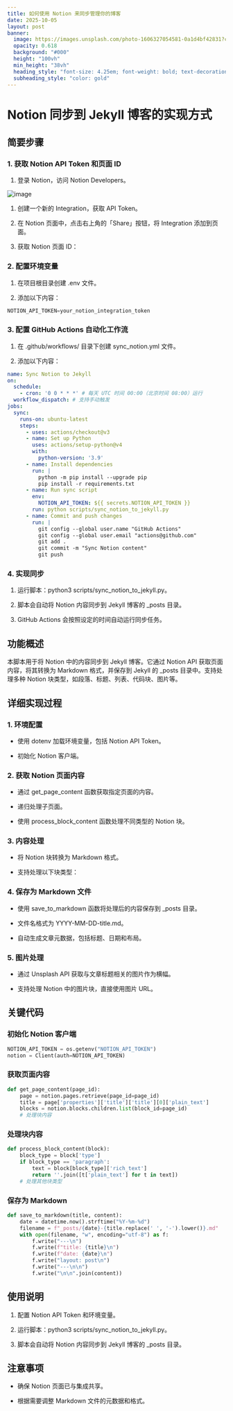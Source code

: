 ```yaml
---
title: 如何使用 Notion 来同步管理你的博客
date: 2025-10-05
layout: post
banner:
  image: https://images.unsplash.com/photo-1606327054581-0a1d4bf42831?crop=entropy&cs=tinysrgb&fit=max&fm=jpg&ixid=M3w2OTIwMzJ8MHwxfHJhbmRvbXx8fHx8fHx8fDE3NTk2NzM3OTd8&ixlib=rb-4.1.0&q=80&w=1080
  opacity: 0.618
  background: "#000"
  height: "100vh"
  min_height: "38vh"
  heading_style: "font-size: 4.25em; font-weight: bold; text-decoration: underline"
  subheading_style: "color: gold"
---
```


# Notion 同步到 Jekyll 博客的实现方式

## 简要步骤

### 1. 获取 Notion API Token 和页面 ID

1. 登录 Notion，访问 Notion Developers。

![image](https://prod-files-secure.s3.us-west-2.amazonaws.com/a7a0cc5a-89b9-4cda-8686-1fba0ca52f40/d19c1afe-dea5-4312-9333-786b0ba83054/image.png?X-Amz-Algorithm=AWS4-HMAC-SHA256&X-Amz-Content-Sha256=UNSIGNED-PAYLOAD&X-Amz-Credential=ASIAZI2LB4666SKGFBG5%2F20251005%2Fus-west-2%2Fs3%2Faws4_request&X-Amz-Date=20251005T141637Z&X-Amz-Expires=3600&X-Amz-Security-Token=IQoJb3JpZ2luX2VjENz%2F%2F%2F%2F%2F%2F%2F%2F%2F%2FwEaCXVzLXdlc3QtMiJIMEYCIQD2PDn6H7UJ8lJcDHfhEvSp3iznJfLNz2E9W2azSp%2BdugIhALOHkPT9pLeUBKdJ76vIQPT9mVUyFWV0gJZjrZwC8XU5Kv8DCHUQABoMNjM3NDIzMTgzODA1IgyvJNEcpHiOVlgUPtQq3APqiGpxRjCDTd99Cw6N0NPViU176hqMFXSiHseP7BWFlhDM%2BPR60uKpEO80ChMibwtIHaFDnBi5pu7y%2BeDHUBMCeeNN915yF1i1dW3KY5hOTNduNjOLVBc7KStFaXaNCEdMigWH%2FWhkWox16C%2FZldvBPjvqvRxp4fxurUQOtUTbRiep%2BbQGshYdYutPQPXo%2FdsgMOJZHXiSbSGRfwF8e6e6J%2BmD266OkNY5m8mJ6RPUmmtJ74jjhs0HK2qXYJCJQbGHVXJkGB0c0j28ZR%2BLndOQ2ltuWNZFKe6RLsxgmvwYNN7FTqUdXEyTjuf6Drw96PNO6K5FAJwgsU%2BZzXPStn2AM884pk%2Bx%2FtPdVDvagyHG%2FNfGiXIZXOwuKIkSYPWl1ppfIX0L1YrG6aDupJCc8%2Fp6Yq2C42Zv77%2Bks73YdKGrI4kcFFufIXxSTaMjKcMD6%2BmaEVkYrx2%2BGmwopVqjMY9SkUkbBCq02%2FVEemBjvB%2F0NOelMOt0Qb3bI170grkcDWVn%2FALp1Y4tdhOcZQG%2BIQRI64uIvmFXeVVsPpAYeE%2F6W1lglUyVvrv5hod0gTPcb%2FoTFrKko%2BUakuF1xkrvECOkKsRg8Z57vq%2Bcy%2BWJoXMpMxLMOlB4E5AGC%2FvywjCeu4nHBjqkAbOb3dB2Rk6znkDI89GJ8E%2BACj5no4%2BTSmBjeWSq%2BqWzSZY2e1H3PXsnd4pTK3afGi7rj1gxK5MrrKGSZJf14s6bwQ%2FFwv3CMlU74PSp47X0Yigg5yg94%2F3DgYCqiUh%2Fv%2FoGq6Tdhz2PSZhCC8s%2FyfgBaZ7cxDQTeZ3g%2FMfiU04vskJvHbZy8IstXRgyz7asW%2Fj4QcTi5eU1cQV0HaRIZK492HE%2B&X-Amz-Signature=af970c308a9f32673d76a6abfa44c19f15c0e1683461ece88f51c8992c409d2c&X-Amz-SignedHeaders=host&x-amz-checksum-mode=ENABLED&x-id=GetObject)

1. 创建一个新的 Integration，获取 API Token。

1. 在 Notion 页面中，点击右上角的「Share」按钮，将 Integration 添加到页面。

1. 获取 Notion 页面 ID：


### 2. 配置环境变量

1. 在项目根目录创建 .env 文件。

1. 添加以下内容：

```javascript
NOTION_API_TOKEN=your_notion_integration_token
```

### 3. 配置 GitHub Actions 自动化工作流

1. 在 .github/workflows/ 目录下创建 sync_notion.yml 文件。

1. 添加以下内容：

```yaml
name: Sync Notion to Jekyll
on:
  schedule:
    - cron: '0 0 * * *' # 每天 UTC 时间 00:00（北京时间 08:00）运行
  workflow_dispatch: # 支持手动触发
jobs:
  sync:
    runs-on: ubuntu-latest
    steps:
      - uses: actions/checkout@v3
      - name: Set up Python
        uses: actions/setup-python@v4
        with:
          python-version: '3.9'
      - name: Install dependencies
        run: |
          python -m pip install --upgrade pip
          pip install -r requirements.txt
      - name: Run sync script
        env:
          NOTION_API_TOKEN: ${{ secrets.NOTION_API_TOKEN }}
        run: python scripts/sync_notion_to_jekyll.py
      - name: Commit and push changes
        run: |
          git config --global user.name "GitHub Actions"
          git config --global user.email "actions@github.com"
          git add .
          git commit -m "Sync Notion content"
          git push
```

### 4. 实现同步

1. 运行脚本：python3 scripts/sync_notion_to_jekyll.py。

1. 脚本会自动将 Notion 内容同步到 Jekyll 博客的 _posts 目录。

1. GitHub Actions 会按照设定的时间自动运行同步任务。

## 功能概述

本脚本用于将 Notion 中的内容同步到 Jekyll 博客。它通过 Notion API 获取页面内容，将其转换为 Markdown 格式，并保存到 Jekyll 的 _posts 目录中。支持处理多种 Notion 块类型，如段落、标题、列表、代码块、图片等。

## 详细实现过程

### 1. 环境配置

- 使用 dotenv 加载环境变量，包括 Notion API Token。

- 初始化 Notion 客户端。

### 2. 获取 Notion 页面内容

- 通过 get_page_content 函数获取指定页面的内容。

- 递归处理子页面。

- 使用 process_block_content 函数处理不同类型的 Notion 块。

### 3. 内容处理

- 将 Notion 块转换为 Markdown 格式。

- 支持处理以下块类型：


### 4. 保存为 Markdown 文件

- 使用 save_to_markdown 函数将处理后的内容保存到 _posts 目录。

- 文件名格式为 YYYY-MM-DD-title.md。

- 自动生成文章元数据，包括标题、日期和布局。

### 5. 图片处理

- 通过 Unsplash API 获取与文章标题相关的图片作为横幅。

- 支持处理 Notion 中的图片块，直接使用图片 URL。

## 关键代码

### 初始化 Notion 客户端

```python
NOTION_API_TOKEN = os.getenv("NOTION_API_TOKEN")
notion = Client(auth=NOTION_API_TOKEN)
```

### 获取页面内容

```python
def get_page_content(page_id):
    page = notion.pages.retrieve(page_id=page_id)
    title = page['properties']['title']['title'][0]['plain_text']
    blocks = notion.blocks.children.list(block_id=page_id)
    # 处理块内容
```

### 处理块内容

```python
def process_block_content(block):
    block_type = block['type']
    if block_type == 'paragraph':
        text = block[block_type]['rich_text']
        return ''.join([t['plain_text'] for t in text])
    # 处理其他块类型
```

### 保存为 Markdown

```python
def save_to_markdown(title, content):
    date = datetime.now().strftime("%Y-%m-%d")
    filename = f"_posts/{date}-{title.replace(' ', '-').lower()}.md"
    with open(filename, "w", encoding="utf-8") as f:
        f.write("---\n")
        f.write(f"title: {title}\n")
        f.write(f"date: {date}\n")
        f.write("layout: post\n")
        f.write("---\n\n")
        f.write("\n\n".join(content))
```

## 使用说明

1. 配置 Notion API Token 和环境变量。

1. 运行脚本：python3 scripts/sync_notion_to_jekyll.py。

1. 脚本会自动将 Notion 内容同步到 Jekyll 博客的 _posts 目录。

## 注意事项

- 确保 Notion 页面已与集成共享。

- 根据需要调整 Markdown 文件的元数据和格式。